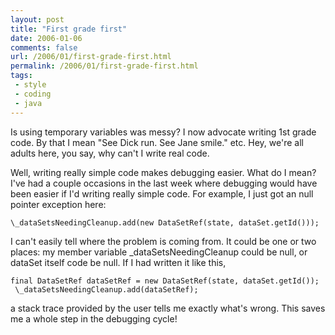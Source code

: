 ```yaml
---
layout: post
title: "First grade first"
date: 2006-01-06
comments: false
url: /2006/01/first-grade-first.html
permalink: /2006/01/first-grade-first.html
tags:
 - style
 - coding
 - java
---
```


Is using temporary variables was messy? I now advocate writing 1st grade code. By that I mean "See Dick run. See Jane smile." etc. Hey, we're all adults here, you say, why can't I write real code.  
  
Well, writing really simple code makes debugging easier. What do I mean? I've had a couple occasions in the last week where debugging would have been easier if I'd writing really simple code. For example, I just got an null pointer exception here:

```
\_dataSetsNeedingCleanup.add(new DataSetRef(state, dataSet.getId()));
```
  
  
I can't easily tell where the problem is coming from. It could be one or two places: my member variable \_dataSetsNeedingCleanup could be null, or dataSet itself code be null. If I had written it like this,  
  

```
final DataSetRef dataSetRef = new DataSetRef(state, dataSet.getId());
 \_dataSetsNeedingCleanup.add(dataSetRef);
```
  
a stack trace provided by the user tells me exactly what's wrong. This saves me a whole step in the debugging cycle! 